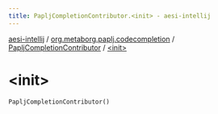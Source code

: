 ```yaml
---
title: PapljCompletionContributor.<init> - aesi-intellij
---
```


[aesi-intellij](../../index.html) / [org.metaborg.paplj.codecompletion](../index.html) / [PapljCompletionContributor](index.html) / [&lt;init&gt;](.)

# &lt;init&gt;

`PapljCompletionContributor()`
